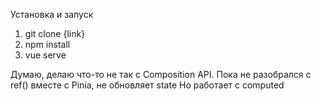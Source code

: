Установка и запуск

  1. git clone {link}
  2. npm install
  3. vue serve

Думаю, делаю что-то не так с Composition API. Пока не разобрался с ref() вместе с Pinia, не обновляет state
Но работает с computed